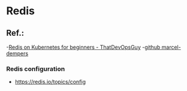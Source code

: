 # Redis

## Ref.:
  -[Redis on Kubernetes for beginners - ThatDevOpsGuy](https://www.youtube.com/watch?v=JmCn7k0PlV4&ab_channel=ThatDevOpsGuy)
    -[github marcel-dempers](https://github.com/marcel-dempers/docker-development-youtube-series/tree/master/storage/redis)

### Redis configuration
- https://redis.io/topics/config
